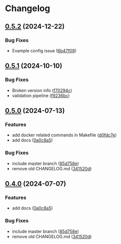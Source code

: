# Changelog

## [0.5.2](https://github.com/gavinying/modsim/compare/v0.5.1...v0.5.2) (2024-12-22)


### Bug Fixes

* Example config issue ([6b47f09](https://github.com/gavinying/modsim/commit/6b47f092b23d4b3a23f1fbf11e15ad20b524e584))

## [0.5.1](https://github.com/gavinying/modsim/compare/0.5.0...v0.5.1) (2024-10-10)


### Bug Fixes

* Broken version info ([f70294c](https://github.com/gavinying/modsim/commit/f70294c9250c56ba4da1418a22e89f76ee34cba5))
* validation pipeline ([f9236bc](https://github.com/gavinying/modsim/commit/f9236bc90bfbbcb4664684979b7174ef8083ebd3))

## [0.5.0](https://github.com/gavinying/modsim/compare/v0.4.0...0.5.0) (2024-07-13)


### Features

* add docker related commands in Makefile ([d0fdc7e](https://github.com/gavinying/modsim/commit/d0fdc7e037273398cafb22a470948e736ac7a366))
* add docs ([0a0c8a5](https://github.com/gavinying/modsim/commit/0a0c8a5298060dd6057e7eef2087287b692b0069))


### Bug Fixes

* include master branch ([85d758e](https://github.com/gavinying/modsim/commit/85d758e25cc87ac3f0a840d36684d88d0812aef9))
* remove old CHANGELOG.md ([341520d](https://github.com/gavinying/modsim/commit/341520d114a5390aae3bc8ff46c0a976a7d472ff))

## [0.4.0](https://github.com/gavinying/modsim/compare/v0.3.4...v0.4.0) (2024-07-07)


### Features

* add docs ([0a0c8a5](https://github.com/gavinying/modsim/commit/0a0c8a5298060dd6057e7eef2087287b692b0069))


### Bug Fixes

* include master branch ([85d758e](https://github.com/gavinying/modsim/commit/85d758e25cc87ac3f0a840d36684d88d0812aef9))
* remove old CHANGELOG.md ([341520d](https://github.com/gavinying/modsim/commit/341520d114a5390aae3bc8ff46c0a976a7d472ff))
